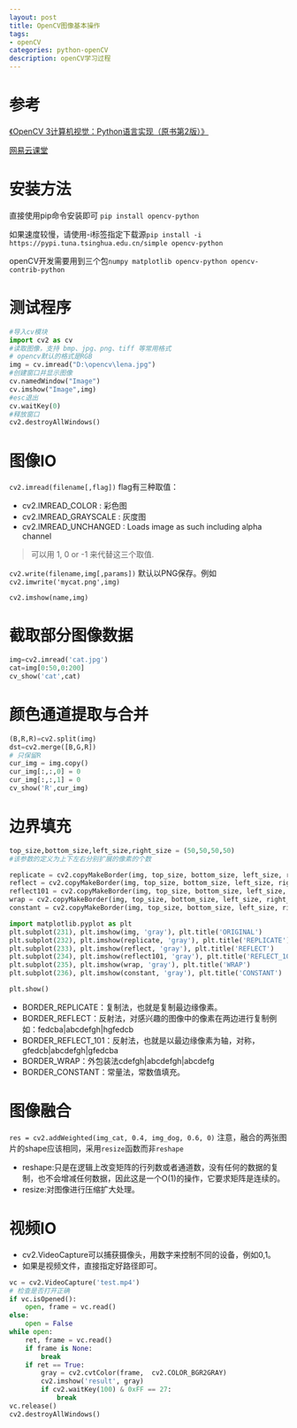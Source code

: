 ```yaml
---
layout: post
title: OpenCV图像基本操作
tags:
- openCV
categories: python-openCV
description: openCV学习过程
---
```

# 参考
[《OpenCV 3计算机视觉：Python语言实现（原书第2版）》](https://blog.csdn.net/wyx100/article/details/73006307)

[网易云课堂](https://study.163.com/course/courseMain.htm?courseId=1208943817)


# 安装方法
直接使用pip命令安装即可
`pip install opencv-python`

如果速度较慢，请使用-i标签指定下载源`pip install -i https://pypi.tuna.tsinghua.edu.cn/simple opencv-python`

openCV开发需要用到三个包`numpy matplotlib opencv-python opencv-contrib-python`

# 测试程序

```python
#导入cv模块
import cv2 as cv
#读取图像，支持 bmp、jpg、png、tiff 等常用格式
# opencv默认的格式是RGB
img = cv.imread("D:\opencv\lena.jpg")
#创建窗口并显示图像
cv.namedWindow("Image")
cv.imshow("Image",img)
#esc退出
cv.waitKey(0)
#释放窗口
cv2.destroyAllWindows()
```

# 图像IO

`cv2.imread(filename[,flag])`
flag有三种取值：
* cv2.IMREAD_COLOR : 彩色图
* cv2.IMREAD_GRAYSCALE : 灰度图
* cv2.IMREAD_UNCHANGED : Loads image as such including alpha channel


>可以用 1, 0 or -1 来代替这三个取值.

`cv2.write(filename,img[,params])`
默认以PNG保存。例如`cv2.imwrite('mycat.png',img)`

`cv2.imshow(name,img)`

# 截取部分图像数据

```python
img=cv2.imread('cat.jpg')
cat=img[0:50,0:200]
cv_show('cat',cat)
```

# 颜色通道提取与合并

```python
(B,R,R)=cv2.split(img)
dst=cv2.merge([B,G,R])
# 只保留R
cur_img = img.copy()
cur_img[:,:,0] = 0
cur_img[:,:,1] = 0
cv_show('R',cur_img)
```

# 边界填充
```python
top_size,bottom_size,left_size,right_size = (50,50,50,50)
#该参数的定义为上下左右分别扩展的像素的个数

replicate = cv2.copyMakeBorder(img, top_size, bottom_size, left_size, right_size, borderType=cv2.BORDER_REPLICATE)
reflect = cv2.copyMakeBorder(img, top_size, bottom_size, left_size, right_size,cv2.BORDER_REFLECT)
reflect101 = cv2.copyMakeBorder(img, top_size, bottom_size, left_size, right_size, cv2.BORDER_REFLECT_101)
wrap = cv2.copyMakeBorder(img, top_size, bottom_size, left_size, right_size, cv2.BORDER_WRAP)
constant = cv2.copyMakeBorder(img, top_size, bottom_size, left_size, right_size,cv2.BORDER_CONSTANT, value=0)

import matplotlib.pyplot as plt
plt.subplot(231), plt.imshow(img, 'gray'), plt.title('ORIGINAL')
plt.subplot(232), plt.imshow(replicate, 'gray'), plt.title('REPLICATE')
plt.subplot(233), plt.imshow(reflect, 'gray'), plt.title('REFLECT')
plt.subplot(234), plt.imshow(reflect101, 'gray'), plt.title('REFLECT_101')
plt.subplot(235), plt.imshow(wrap, 'gray'), plt.title('WRAP')
plt.subplot(236), plt.imshow(constant, 'gray'), plt.title('CONSTANT')

plt.show()
```

- BORDER_REPLICATE：复制法，也就是复制最边缘像素。
- BORDER_REFLECT：反射法，对感兴趣的图像中的像素在两边进行复制例如：fedcba|abcdefgh|hgfedcb   
- BORDER_REFLECT_101：反射法，也就是以最边缘像素为轴，对称，gfedcb|abcdefgh|gfedcba
- BORDER_WRAP：外包装法cdefgh|abcdefgh|abcdefg  
- BORDER_CONSTANT：常量法，常数值填充。

# 图像融合

`res = cv2.addWeighted(img_cat, 0.4, img_dog, 0.6, 0)`
注意，融合的两张图片的shape应该相同，采用`resize`函数而非`reshape`

* reshape:只是在逻辑上改变矩阵的行列数或者通道数，没有任何的数据的复制，也不会增减任何数据，因此这是一个O(1)的操作，它要求矩阵是连续的。
* resize:对图像进行压缩扩大处理。

# 视频IO

* cv2.VideoCapture可以捕获摄像头，用数字来控制不同的设备，例如0,1。
* 如果是视频文件，直接指定好路径即可。

```python
vc = cv2.VideoCapture('test.mp4')
# 检查是否打开正确
if vc.isOpened():
    open, frame = vc.read()
else:
    open = False
while open:
    ret, frame = vc.read()
    if frame is None:
        break
    if ret == True:
        gray = cv2.cvtColor(frame,  cv2.COLOR_BGR2GRAY)
        cv2.imshow('result', gray)
        if cv2.waitKey(100) & 0xFF == 27:
            break
vc.release()
cv2.destroyAllWindows()
```
